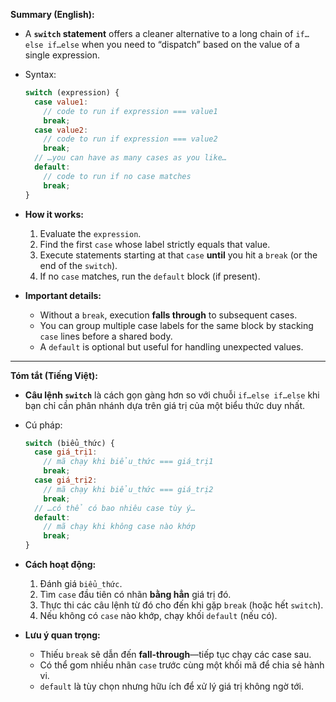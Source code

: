 **Summary (English):**

* A **`switch` statement** offers a cleaner alternative to a long chain of `if…else if…else` when you need to “dispatch” based on the value of a single expression.
* Syntax:

  ```js
  switch (expression) {
    case value1:
      // code to run if expression === value1
      break;
    case value2:
      // code to run if expression === value2
      break;
    // …you can have as many cases as you like…
    default:
      // code to run if no case matches
      break;
  }
  ```
* **How it works:**

  1. Evaluate the `expression`.
  2. Find the first `case` whose label strictly equals that value.
  3. Execute statements starting at that `case` **until** you hit a `break` (or the end of the `switch`).
  4. If no `case` matches, run the `default` block (if present).
* **Important details:**

  * Without a `break`, execution **falls through** to subsequent cases.
  * You can group multiple case labels for the same block by stacking `case` lines before a shared body.
  * A `default` is optional but useful for handling unexpected values.

---

**Tóm tắt (Tiếng Việt):**

* **Câu lệnh `switch`** là cách gọn gàng hơn so với chuỗi `if…else if…else` khi bạn chỉ cần phân nhánh dựa trên giá trị của một biểu thức duy nhất.
* Cú pháp:

  ```js
  switch (biểu_thức) {
    case giá_trị1:
      // mã chạy khi biểu_thức === giá_trị1
      break;
    case giá_trị2:
      // mã chạy khi biểu_thức === giá_trị2
      break;
    // …có thể có bao nhiêu case tùy ý…
    default:
      // mã chạy khi không case nào khớp
      break;
  }
  ```
* **Cách hoạt động:**

  1. Đánh giá `biểu_thức`.
  2. Tìm `case` đầu tiên có nhãn **bằng hẳn** giá trị đó.
  3. Thực thi các câu lệnh từ đó cho đến khi gặp `break` (hoặc hết `switch`).
  4. Nếu không có `case` nào khớp, chạy khối `default` (nếu có).
* **Lưu ý quan trọng:**

  * Thiếu `break` sẽ dẫn đến **fall-through**—tiếp tục chạy các case sau.
  * Có thể gom nhiều nhãn `case` trước cùng một khối mã để chia sẻ hành vi.
  * `default` là tùy chọn nhưng hữu ích để xử lý giá trị không ngờ tới.
